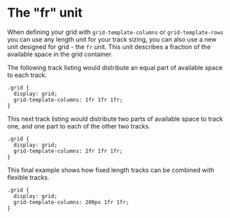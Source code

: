 # The "fr" unit


When defining your grid with `grid-template-columns` or `grid-template-rows` you can use any length unit for your track sizing, you can also use a new unit designed for grid - the `fr` unit. This unit describes a fraction of the available space in the grid container.

The following track listing would distribute an equal part of available space to each track.

	.grid {
	  display: grid;
	  grid-template-columns: 1fr 1fr 1fr;
	}

This next track listing would distribute two parts of available space to track one, and one part to each of the other two tracks.

	.grid {
	  display: grid;
	  grid-template-columns: 2fr 1fr 1fr;
	}

This final example shows how fixed length tracks can be combined with flexible tracks.

	.grid {
	  display: grid;
	  grid-template-columns: 200px 1fr 1fr;
	}